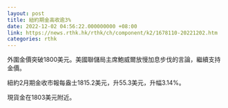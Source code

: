 ```yaml
---
layout: post
title: 紐約期金高收逾3%
date: 2022-12-02 04:56:22.000000000 +08:00
link: https://news.rthk.hk/rthk/ch/component/k2/1678110-20221202.htm
categories: rthk
---
```


外圍金價突破1800美元。美國聯儲局主席鮑威爾放慢加息步伐的言論，繼續支持金價。

紐約2月期金收市報每盎士1815.2美元，升55.3美元，升幅3.14%。

現貨金在1803美元附近。
